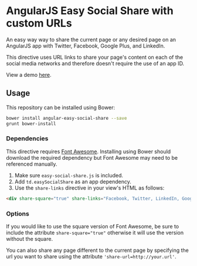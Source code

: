 # AngularJS Easy Social Share with custom URLs

An easy way way to share the current page or any desired page on an AngularJS app with Twitter, Facebook, Google Plus, and LinkedIn.

This directive uses URL links to share your page's content on each of the social media networks and therefore doesn't require the use of an app ID.

View a demo [here](http://tinacious.github.io/angular-easy-social-share/).

## Usage

This repository can be installed using Bower:

```bash
bower install angular-easy-social-share --save
grunt bower-install
```

### Dependencies

This directive requires [Font Awesome](https://github.com/components/font-awesome). Installing using Bower should download the required dependency but Font Awesome may need to be referenced manually.

1. Make sure `easy-social-share.js` is included. 
2. Add `td.easySocialShare` as an app dependency.
3. Use the `share-links` directive in your view's HTML as follows:

```html
<div share-square="true" share-links="Facebook, Twitter, LinkedIn, Google-Plus" share-title="Article Title"></div>
```

### Options

If you would like to use the square version of Font Awesome, be sure to include the attribute `share-square="true"` otherwise it will use the version without the square.

You can also share any page different to the current page by specifying the url you want to share using the attribute `'share-url=http://your.url'`.